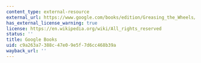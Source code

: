 ```yaml
---
content_type: external-resource
external_url: https://www.google.com/books/edition/Greasing_the_Wheels/LeItje_vhGQC?hl=en&gbpv=1
has_external_license_warning: true
license: https://en.wikipedia.org/wiki/All_rights_reserved
status: ''
title: Google Books
uid: c9a263a7-388c-47e0-9e5f-7d6cc468b39a
wayback_url: ''
---
```

